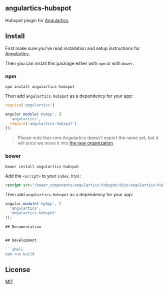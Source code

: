 ## angulartics-hubspot

Hubspot plugin for [Angulartics](http://github.com/angulartics).

## Install
First make sure you've read installation and setup instructions for [Angulartics](http://angulartics.github.io/).

Then you can install this package either with `npm` or with `bower`.

### npm

```shell
npm install angulartics-hubspot
```

Then add `angulartics.hubspot` as a dependency for your app:

```javascript
require('angulartics')

angular.module('myApp', [
  'angulartics',
  require('angulartics-hubspot')
]);
```

> Please note that core Angulartics doesn't export the name yet, but it will once we move it into [the new organization](http://github.com/angulartics).

### bower
```shell
bower install angulartics-hubspot
```

Add the `<script>` to your `index.html`:

```html
<script src="/bower_components/angulartics-hubspot/dist/angulartics-hubspot.min.js"></script>
```

Then add `angulartics.hubspot` as a dependency for your app:

```javascript
angular.module('myApp', [
  'angulartics',
  'angulartics.hubspot'
]);

## Documentation


## Development

```shell
npm run build
```

## License

[MIT](LICENSE)

